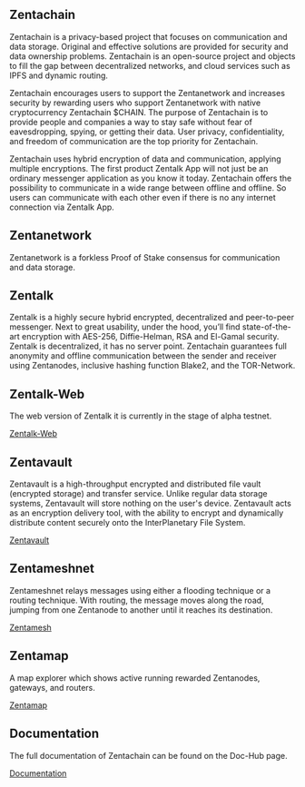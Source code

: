 ## Zentachain

Zentachain is a privacy-based project that focuses on communication and data storage. Original and effective solutions are provided for security and data ownership problems. Zentachain is an open-source project and objects to fill the gap between decentralized networks, and cloud services such as IPFS ​and dynamic routing.

Zentachain encourages users to support the Zentanetwork and increases security by rewarding users who support Zentanetwork with native cryptocurrency Zentachain $CHAIN. The purpose of Zentachain is to provide people and companies a way to stay safe without fear of eavesdropping, spying, or getting their data. User privacy, confidentiality, and freedom of communication are the top priority for Zentachain.

Zentachain uses hybrid encryption of data and communication, applying multiple encryptions. The first product Zentalk App will not just be an ordinary messenger application as you know it today. Zentachain offers the possibility to communicate in a wide range between offline and offline. So users can communicate with each other even if there is no any internet connection via Zentalk App.

## Zentanetwork

Zentanetwork is a forkless Proof of Stake consensus for communication and data storage.

## Zentalk

Zentalk is a highly secure hybrid encrypted, decentralized and peer-to-peer messenger. Next to great usability, under the hood, you’ll find state-of-the-art encryption with AES-256, Diffie-Helman, RSA and El-Gamal security. Zentalk is decentralized, it has no server point. Zentachain guarantees full anonymity and offline communication between the sender and receiver using Zentanodes, inclusive hashing function Blake2, and the TOR-Network.

## Zentalk-Web

The web version of Zentalk it is currently in the stage of alpha testnet.

[Zentalk-Web](https://zentalk.chat)

## Zentavault

Zentavault is a high-throughput encrypted and distributed file vault (encrypted storage) and transfer service. Unlike regular data storage systems, Zentavault will store nothing on the user's device. Zentavault acts as an encryption delivery tool, with the ability to encrypt and dynamically distribute content securely onto the InterPlanetary File System.

[Zentavault](https://github.com/ZentaChain/Zentavault)

## Zentameshnet

Zentameshnet relays messages using either a flooding technique or a routing technique. With routing, the message moves along the road, jumping from one Zentanode to another until it reaches its destination.

[Zentamesh](https://github.com/ZentaChain/Zentamesh-rust)

## Zentamap

A map explorer which shows active running rewarded Zentanodes, gateways, and routers.

[Zentamap](https://zentachain.io/zentamap)
 
## Documentation

The full documentation of Zentachain can be found on the Doc-Hub page.

[Documentation](https://docs.zentachain.io)

